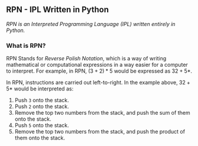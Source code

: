 ## RPN - IPL Written in Python
*RPN is an Interpreted Programming Language (IPL) written entirely in Python.*

### What is RPN?
RPN Stands for *Reverse Polish Notation*, which is a way of writing mathematical or computational expressions in a way easier for a computer to interpret.
For example, in RPN, $(3+2) * 5$ would be expressed as $3 2 + 5 *$.

In RPN, instructions are carried out left-to-right. In the example above, $3 2 + 5 *$ would be interpreted as:
1. Push `3` onto the stack.
2. Push `2` onto the stack.
3. Remove the top two numbers from the stack, and push the sum of them onto the stack.
4. Push `5` onto the stack.
5. Remove the top two numbers from the stack, and push the product of them onto the stack.

